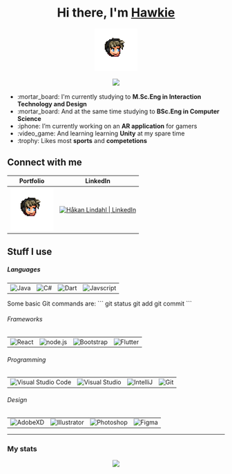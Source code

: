 <div align="center">
  <h1>Hi there, I'm <a href="https://hawkie.me">Hawkie</a></h1>
  <a href="https://hawkie.me"><img alt="Hawkie" src="emote.png" width="100px"/></a>
  
  <a href="https://hawkie.me"><img src="https://img.shields.io/website?label=hawkie.me&style=for-the-badge&url=https%3A%2F%2Fhawkie.me"/></a>
  
  <div align="left">
    <ul>
      <li>:mortar_board: I'm currently studying to <b>M.Sc.Eng in Interaction Technology and Design</b></li>
      <li>:mortar_board: And at the same time studying to <b>BSc.Eng in Computer Science</b></li>
      <li>:iphone: I’m currently working on an <b>AR application</b> for gamers</li>
      <li>:video_game: And learning learning <b>Unity</b> at my spare time</li>
      <li>:trophy: Likes most <b>sports</b> and <b>competetions</b></li>
    </ul>
  </div>
  
</div>
  
## Connect with me
<table>
  <thead>
    <th>Portfolio</th>
    <th>LinkedIn</th>
  </thead>
  <tbody>
    <tr>
      <td><a href="https://hawkie.me"><img  alt="hawkie.me" width="100px" src="emote.png" /></a></td>
      <td><a href="https://www.linkedin.com/in/h%C3%A5kan-lindahl-3a0427153/"><img  alt="Håkan Lindahl | LinkedIn" width="50px" src="https://cdn.jsdelivr.net/npm/simple-icons@v3/icons/linkedin.svg" /></a></td>
    </tr>
  </tbody>
</table>

## Stuff I use

##### Languages

<table>
  <tbody>
    <tr>  
      <!--<td width="100px"><b>Languages</b></td>-->
      <td><a><img width="100px" alt="Java" src="https://img.shields.io/badge/java-%232585C2.svg?style=for-the-badge&logo=java&logoColor=%23E06A00"/></a></td>
      <td><img width="100px" alt="C#" src="https://img.shields.io/badge/c%23-%2300427E.svg?style=for-the-badge&logo=c-sharp&logoColor=%23F7F7F7"/></td>
      <td><img width="100px" alt="Dart" src="https://img.shields.io/badge/dart-%230175C2.svg?style=for-the-badge&logo=dart&logoColor=white"/></td>
      <td><img width="100px" alt="Javscript" src="https://img.shields.io/badge/javascript-%23323330.svg?style=for-the-badge&logo=javascript&logoColor=%23F7DF1E"/></td>
    </tr>
  </tbody>
</table>
<!--<p float="center">
  <img alt="Java" src="https://img.shields.io/badge/java-%232585C2.svg?style=for-the-badge&logo=java&logoColor=%23E06A00"/>
  <img alt="C#" src="https://img.shields.io/badge/c%23-%2300427E.svg?style=for-the-badge&logo=c-sharp&logoColor=%23F7F7F7"/>
  <img alt="Dart" src="https://img.shields.io/badge/dart-%230175C2.svg?style=for-the-badge&logo=dart&logoColor=white"/>
  <img alt="Javscript" src="https://img.shields.io/badge/javascript-%23323330.svg?style=for-the-badge&logo=javascript&logoColor=%23F7DF1E"/>
</p>-->
Some basic Git commands are:
```
git status
git add
git commit
```

###### Frameworks

<table>
  <tbody>
    <tr>
      <!--<td width="100px"><b>Frameworks</b></td>-->
      <td><img width="100px" alt="React" src="https://img.shields.io/badge/react-%2320232a.svg?style=for-the-badge&logo=react&logoColor=%2361DAFB"/></td>
      <td><img width="100px" alt="node.js" src="https://img.shields.io/badge/node.js-%2343853D.svg?style=for-the-badge&logo=node.js&logoColor=white"/></td>
      <td><img width="100px" alt="Bootstrap" src="https://img.shields.io/badge/bootstrap-%23563D7C.svg?style=for-the-badge&logo=bootstrap&logoColor=white"/></td>
      <td><img width="100px" alt="Flutter" src="https://img.shields.io/badge/Flutter-%2302569B.svg?style=for-the-badge&logo=Flutter&logoColor=white"/></td>
      <!--<td><img width="100px" alt="MySql" src="https://img.shields.io/badge/mysql-%23FFFFFF.svg?style=for-the-badge&logo=mysql&logoColor=%2300758F"/></td>-->
    </tr>
  </tbody>
</table>

###### Programming

<table>
  <tbody>
    <tr>
      <!--<td width="100px"><b>Programming</b></td>-->
      <td><img width="100px" alt="Visual Studio Code" src="https://img.shields.io/badge/VisualStudioCode-0078d7.svg?style=for-the-badge&logo=visual-studio-code&logoColor=white"/></td>
      <td><img width="100px" alt="Visual Studio" src="https://img.shields.io/badge/VisualStudio-5C2D91.svg?style=for-the-badge&logo=visual-studio&logoColor=white"/></td>
      <td><img width="100px" alt="IntelliJ" src="https://img.shields.io/badge/IntelliJIDEA-%232A2A28.svg?style=for-the-badge&logo=intellij-idea&logoColor=%23F62E5B"/></td>
      <td><img width="100px" alt="Git" src="https://img.shields.io/badge/git-%23F05033.svg?style=for-the-badge&logo=git&logoColor=white"/></td>
    </tr>
  </tbody>
</table>

###### Design

<table>
  <tbody>
    <tr>
      <!--<td width="100px"><b>Design</b></td>-->
      <td><img width="100px" alt="AdobeXD" src="https://img.shields.io/badge/Adobe%20XD-470137?style=for-the-badge&logo=Adobe%20XD&logoColor=#FF61F6"/></td>
      <td><img width="100px" alt="Illustrator" src="https://img.shields.io/badge/adobeillustrator-%23310000.svg?style=for-the-badge&logo=adobeillustrator&logoColor=#F79500"/></td>
      <td><img width="100px" alt="Photoshop" src="https://img.shields.io/badge/adobephotoshop-%23001D34.svg?style=for-the-badge&logo=adobephotoshop&logoColor=#2FA3F7"/></td>
      <td><img width="100px" alt="Figma" src="https://img.shields.io/badge/figma-%232C2C2C.svg?style=for-the-badge&logo=figma&logoColor=#0AC97F"/></td>
    </tr>
  </tbody>
</table>

---

### My stats

<p align="center">
  <img src="https://github-readme-stats.vercel.app/api?username=hawkieone&show_icons=true&theme=dracula&hide=stars,issues">
</p>


[website]: https://hawkie.me
[linkedin]: https://www.linkedin.com/in/h%C3%A5kan-lindahl-3a0427153/
